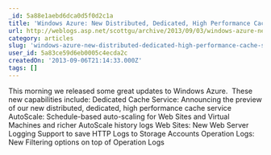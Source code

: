 ```yaml
---
_id: 5a88e1aebd6dca0d5f0d2c1a
title: 'Windows Azure: New Distributed, Dedicated, High Performance Cache Service + More Cool Improvements'
url: http://weblogs.asp.net/scottgu/archive/2013/09/03/windows-azure-new-distributed-dedicated-high-performance-cache-service-more-cool-improvements.aspx
category: articles
slug: 'windows-azure-new-distributed-dedicated-high-performance-cache-service-more-cool-improvements'
user_id: 5a83ce59d6eb0005c4ecda2c
createdOn: '2013-09-06T21:14:33.000Z'
tags: []
---
```


This morning we released some great updates to Windows Azure.  These new capabilities include:
Dedicated Cache Service: Announcing the preview of our new distributed, dedicated, high performance cache service
	AutoScale: Schedule-based auto-scaling for Web Sites and Virtual Machines and richer AutoScale history logs
	Web Sites: New Web Server Logging Support to save HTTP Logs to Storage Accounts
	Operation Logs: New Filtering options on top of Operation Logs
